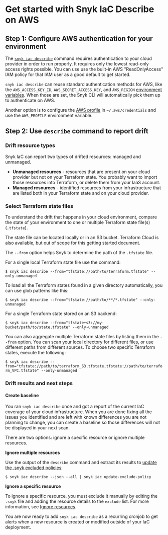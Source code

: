 # Get started with Snyk IaC Describe on AWS

## **Step 1: Configure AWS authentication for your environment**

The [`snyk iac describe`](../../../snyk-cli/commands/iac-describe.md) command requires authentication to your cloud provider in order to run properly. It requires only the lowest read-only access rights possible. You can use use the built-in AWS "ReadOnlyAccess" IAM policy for that IAM user as a good default to get started.

`snyk iac describe` can reuse standard authentication methods for AWS, like the `AWS_ACCESS_KEY_ID`, `AWS_SECRET_ACCESS_KEY`, and `AWS_REGION` [environment variables](https://docs.aws.amazon.com/cli/latest/userguide/cli-configure-envvars.html#envvars-list). When those are set, the Snyk CLI will automatically pick them up to authenticate on AWS.

Another option is to configure the [AWS profile](https://docs.aws.amazon.com/cli/latest/userguide/cli-configure-profiles.html) in `~/.aws/credentials` and use the `AWS_PROFILE` environment variable.

## **Step 2: Use `describe` command to report drift**

### **Drift resource types**

Snyk IaC can report two types of drifted resources: managed and unmanaged.

* **Unmanaged resources** - resources that are present on your cloud provider but not on your Terraform state. You probably want to import those resources into Terraform, or delete them from your IaaS account.
* **Managed resources** - identified resources from your infrastructure that are listed both in your Terraform state and on your cloud provider.

### Select Terraform state files

To understand the drift that happens in your cloud environment, compare the state of your environment to one or multiple Terraform state file(s) (`.tfstate`).

The state file can be located locally or in an S3 bucket. Terraform Cloud is also available, but out of scope for this getting started document.

The `--from` option helps Snyk to determine the path of the `.tfstate` file.

For a single local Terraform state file use the command:

`$ snyk iac describe --from="tfstate://path/to/terraform.tfstate" --only-unmanaged`

To load all the Terraform states found in a given directory automatically, you can use glob patterns like this:

`$ snyk iac describe --from="tfstate://path/to/**/*.tfstate" --only-unmanaged`

For a single Terraform state stored on an S3 backend:

`$ snyk iac describe --from="tfstate+s3://my-bucket/path/to/state.tfstate" --only-unmanaged`

You can also aggregate multiple Terraform state files by listing them in the `--from` option. You can scan your local directory for different files, or use different paths from different sources. To choose two specific Terraform states, execute the following:

`$ snyk iac describe --from="tfstate://path/to/terraform_S3.tfstate,tfstate://path/to/terraform_VPC.tfstate" --only-unmanaged`

### Drift results and next steps

#### Create baseline

You ran `snyk iac describe` once and got a report of the current IaC coverage of your cloud infrastructure. When you are done fixing all the issues you identified and are left with known differences you are not planning to change, you can create a baseline so those differences will not be displayed in your next scan.

There are two options: ignore a specific resource or ignore multiple resources.

**Ignore multiple resources**

Use the output of the `describe` command and extract its results to [update the .snyk excluded policies](../../../snyk-cli/commands/iac-update-exclude-policy.md):

`$ snyk iac describe --json --all | snyk iac update-exclude-policy`

**Ignore a specific resource**

To ignore a specific resource, you must exclude it manually by editing the `.snyk` file and adding the resource details to the `exclude` list. For more information, see [Ignore resources](ignore-resources.md).

You are now ready to add `snyk iac describe` as a recurring cronjob to get alerts when a new resource is created or modified outside of your IaC deployment.
